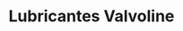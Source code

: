 ---
title: "Lubricantes Valvoline"
url: /san-salvador/lubricantes-valvoline/
shop: Autowerkstatt
---